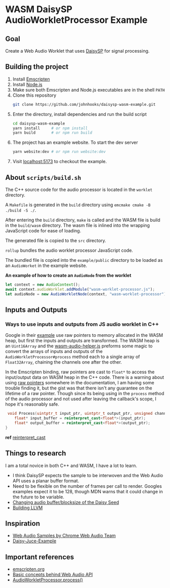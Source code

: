 # WASM DaisySP AudioWorkletProcessor Example

## Goal

Create a Web Audio Worklet that uses [DaisySP](https://github.com/electro-smith/DaisySP) for signal processing.

## Building the project

1. Install [Emscripten](https://emscripten.org/docs/getting_started/downloads.html#installation-instructions-using-the-emsdk-recommended)
2. Install [Node.js](https://nodejs.org/en/download/)
3. Make sure both Emscripten and Node.js executables are in the shell `PATH`
4. Clone this repository
   ```sh
   git clone https://github.com/johnhooks/daisysp-wasm-example.git
   ```
5. Enter the directory, install dependencies and run the build script
   ```sh
   cd daisysp-wasm-example
   yarn install     # or npm install
   yarn build       # or npm run build
   ```
6. The project has an example website. To start the dev server
   ```sh
   yarn website:dev # or npm run website:dev
   ```
7. Visit [localhost:5173](http://127.0.0.1:5173/) to checkout the example.

## About `scripts/build.sh`

The C++ source code for the audio processor is located in the `worklet` directory.

A `Makefile` is generated in the `build` directory using `emcmake cmake -B ./build -S ./`.

After entering the `build` directory, `make` is called and the WASM file is build in the `build/wasm` directory. The wasm file is inlined into the wrapping JavaScript code for ease of loading.

The generated file is copied to the `src` directory.

`rollup` bundles the audio worklet processor JavaScript code.

The bundled file is copied into the `example/public` directory to be loaded as an `AudioWorket` in the example website.

**An example of how to create an `AudioNode` from the worklet**

```js
let context = new AudioContext();
await context.audioWorklet.addModule("wasm-worklet-processor.js");
let audioNode = new AudioWorkletNode(context, "wasm-worklet-processor");
```

## Inputs and Outputs

### Ways to use inputs and outputs from JS audio worklet in C++

Google in their [example](https://github.com/GoogleChromeLabs/web-audio-samples/blob/eed2a8613af551f2b1d166a01c834e8431fdf3c6/src/audio-worklet/design-pattern/wasm/SimpleKernel.cc)
use raw pointers to memory allocated in the WASM heap, but first the inputs and outputs are transformed. The WASM heap is an `Uint16Array` and the [wasm-audio-helper.js](https://github.com/johnhooks/web-audio-samples/blob/eed2a8613af551f2b1d166a01c834e8431fdf3c6/src/audio-worklet/design-pattern/lib/wasm-audio-helper.js) preforms some magic to convert the arrays of inputs and outputs of the `AudioWorkletProcessor#process` method each to a single array of `Float32Array`, chaining the channels one after the other.

In the Emscripten binding, raw pointers are cast to `float*` to access the input/output data on WASM heap in the C++ code. There is a warning about using [raw pointers](https://emscripten.org/docs/porting/connecting_cpp_and_javascript/embind.html#raw-pointers) somewhere in the documentation, I am having some trouble finding it, but the gist was that there isn't any guarantee on the lifetime of a raw pointer. Though since its being using in the `process` method of the audio processor and not used after leaving the callback's scope, I hope it's reasonably safe.

```cpp
 void Process(uintptr_t input_ptr, uintptr_t output_ptr, unsigned channel_count) {
    float* input_buffer = reinterpret_cast<float*>(input_ptr);
    float* output_buffer = reinterpret_cast<float*>(output_ptr);
}
```

**ref** [reinterpret_cast](https://en.cppreference.com/w/cpp/language/reinterpret_cast)

## Things to research

I am a total novice in both C++ and WASM, I have a lot to learn.

- I think DaisySP expects the sample to be interwoven and the Web Audio API uses a planar buffer format.
- Need to be flexible on the number of frames per call to render. Googles examples expect it to be 128, though MDN warns that it could change in the future to be variable.
- [Changing audio buffer/blocksize of the Daisy Seed](https://forum.electro-smith.com/t/changing-audio-buffer-blocksize-of-the-daisy-seed/283)
- [Building LLVM](https://emscripten.org/docs/building_from_source/index.html#building-llvm)

## Inspiration

- [Web Audio Samples by Chrome Web Audio Team](https://github.com/GoogleChromeLabs/web-audio-samples/tree/main)
- [Daisy-Juce-Example](https://github.com/electro-smith/Daisy-Juce-Example/tree/main)

## Important references

- [emscripten.org](https://emscripten.org/index.html)
- [Basic concepts behind Web Audio API](https://developer.mozilla.org/en-US/docs/Web/API/Web_Audio_API/Basic_concepts_behind_Web_Audio_API)
- [AudioWorkletProcessor.process()](https://developer.mozilla.org/en-US/docs/Web/API/AudioWorkletProcessor/process)


